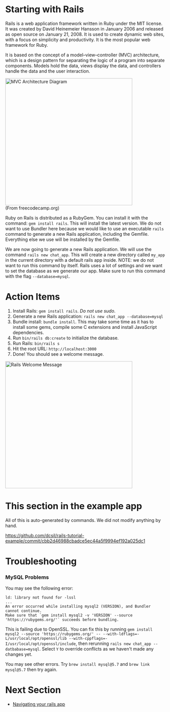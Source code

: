# Starting with Rails

Rails is a web application framework written in Ruby under the MIT license. It was created by David Heinemeier Hansson in January 2006 and released as open source on January 21, 2008. It is used to create dynamic web sites, with a focus on simplicity and productivity. It is the most popular web framework for Ruby.

It is based on the concept of a model–view–controller (MVC) architecture, which is a design pattern for separating the logic of a program into separate components. Models hold the data, views display the data, and controllers handle the data and the user interaction.

<img alt="MVC Architecture Diagram" src="../images/1_mvc.png" height="400"><br>
(From freecodecamp.org)

Ruby on Rails is distributed as a RubyGem. You can install it with the command: `gem install rails`. This will install the latest version. We do not want to use Bundler here because we would like to use an executable `rails` command to generate a new Rails application, including the Gemfile. Everything else we use will be installed by the Gemfile.

We are now going to generate a new Rails application. We will use the command `rails new chat_app`. This will create a new directory called `my_app` in the current directory with a default rails app inside. NOTE: we do not want to run this command by itself. Rails uses a lot of settings and we want to set the database as we generate our app. Make sure to run this command with the flag `--database=mysql`.

# Action Items

1. Install Rails: `gem install rails`. _Do not use sudo_.
1. Generate a new Rails application:
   `rails new chat_app --database=mysql`
1. Bundle install: `bundle install`. This may take some time as it has to install some gems, compile some C extensions and install JavaScript dependencies.
1. Run `bin/rails db:create` to initialize the database.
1. Run Rails: `bin/rails s`
1. Hit the root URL: `http://localhost:3000`
1. Done! You should see a welcome message.

<img alt="Rails Welcome Message" src="../images/1_yay_rails.png" height="400">

# This section in the example app

All of this is auto-generated by commands. We did not modify anything by hand.

https://github.com/dcsil/rails-tutorial-example/commit/cbb2d46988cbadce5ec44a5f9994ef192a025dc1

# Troubleshooting

### MySQL Problems

You may see the following error:

```
ld: library not found for -lssl
...
An error occurred while installing mysql2 (VERSION), and Bundler cannot continue.
Make sure that `gem install mysql2 -v 'VERSION' --source 'https://rubygems.org/'` succeeds before bundling.
```

This is failing due to OpenSSL. You can fix this by running `gem install mysql2 --source 'https://rubygems.org/' -- --with-ldflags=-L/usr/local/opt/openssl/lib --with-cppflags=-I/usr/local/opt/openssl/include`, then rerunning `rails new chat_app --datbabase=mysql`. Select `Y` to override conflicts as we haven't made any changes yet.


You may see other errors. Try `brew install mysql@5.7` and `brew link mysql@5.7` then try again.

# Next Section
- [Navigating your rails app](2_navigating_your_rails_app.md)